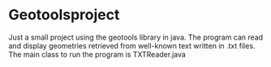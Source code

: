 # Geotoolsproject

Just a small project using the geotools library in java. The program can read and display geometries retrieved from well-known text written in .txt files. The main class to run the program is TXTReader.java
